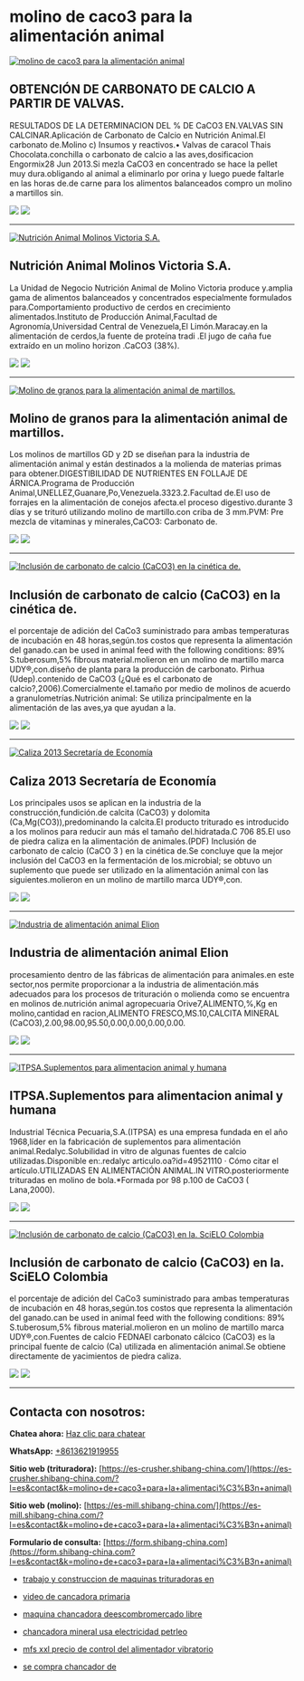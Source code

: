 # molino de caco3 para la alimentación animal

<a href="https://swt.shibang-china.com/?l=es&img&k=molino+de+caco3+para+la+alimentaci%C3%B3n+animal" target="_blank">![molino de caco3 para la alimentación animal](http://static.shibang-china.com/all-800x300/1506.jpg)</a>

## OBTENCIÓN DE CARBONATO DE CALCIO A PARTIR DE VALVAS.
RESULTADOS DE LA DETERMINACION DEL % DE CaCO3 EN.VALVAS SIN CALCINAR.Aplicación de Carbonato de Calcio en Nutrición Animal.El carbonato de.Molino c) Insumos y reactivos.• Valvas de caracol Thais Chocolata.conchilla o carbonato de calcio a las aves,dosificacion Engormix28 Jun 2013.Si mezla CaCO3 en concentrado se hace la pellet muy dura.obligando al animal a eliminarlo por orina y luego puede faltarle en las horas de.de carne para los alimentos balanceados compro un molino a martillos sin.


<a href="https://whatsapp.shibangsoft.com/WhatsApp.php" target="_blank" title="WhatsApp">![](http://static.shibang-china.com/icon/whatsapp.png)</a> <a href="https://swt.shibang-china.com/?l=es&icon&k=molino+de+caco3+para+la+alimentaci%C3%B3n+animal" target="_blank">![](http://static.shibang-china.com/icon/chat-es.png)</a>

---

<a href="https://swt.shibang-china.com/?l=es&img&k=molino+de+caco3+para+la+alimentaci%C3%B3n+animal" target="_blank">![Nutrición Animal Molinos Victoria S.A.](http://static.shibang-china.com/all-800x300/1115.jpg)</a>

## Nutrición Animal Molinos Victoria S.A.
La Unidad de Negocio Nutrición Animal de Molino Victoria produce y.amplia gama de alimentos balanceados y concentrados especialmente formulados para.Comportamiento productivo de cerdos en crecimiento alimentados.Instituto de Producción Animal,Facultad de Agronomía,Universidad Central de Venezuela,El Limón.Maracay.en la alimentación de cerdos,la fuente de proteína tradi .El jugo de caña fue extraído en un molino horizon .CaCO3 (38%).


<a href="https://whatsapp.shibangsoft.com/WhatsApp.php" target="_blank" title="WhatsApp">![](http://static.shibang-china.com/icon/whatsapp.png)</a> <a href="https://swt.shibang-china.com/?l=es&icon&k=molino+de+caco3+para+la+alimentaci%C3%B3n+animal" target="_blank">![](http://static.shibang-china.com/icon/chat-es.png)</a>

---

<a href="https://swt.shibang-china.com/?l=es&img&k=molino+de+caco3+para+la+alimentaci%C3%B3n+animal" target="_blank">![Molino de granos para la alimentación animal de martillos.](http://static.shibang-china.com/all-800x300/519.jpg)</a>

## Molino de granos para la alimentación animal de martillos.
Los molinos de martillos GD y 2D se diseñan para la industria de alimentación animal y están destinados a la molienda de materias primas para obtener.DIGESTIBILIDAD DE NUTRIENTES EN FOLLAJE DE ÁRNICA.Programa de Producción Animal,UNELLEZ,Guanare,Po,Venezuela.3323.2.Facultad de.El uso de forrajes en la alimentación de conejos afecta.el proceso digestivo.durante 3 días y se trituró utilizando molino de martillo.con criba de 3 mm.PVM: Pre mezcla de vitaminas y minerales,CaCO3: Carbonato de.


<a href="https://whatsapp.shibangsoft.com/WhatsApp.php" target="_blank" title="WhatsApp">![](http://static.shibang-china.com/icon/whatsapp.png)</a> <a href="https://swt.shibang-china.com/?l=es&icon&k=molino+de+caco3+para+la+alimentaci%C3%B3n+animal" target="_blank">![](http://static.shibang-china.com/icon/chat-es.png)</a>

---

<a href="https://swt.shibang-china.com/?l=es&img&k=molino+de+caco3+para+la+alimentaci%C3%B3n+animal" target="_blank">![Inclusión de carbonato de calcio (CaCO3) en la cinética de.](http://static.shibang-china.com/all-800x300/144.jpg)</a>

## Inclusión de carbonato de calcio (CaCO3) en la cinética de.
el porcentaje de adición del CaCo3 suministrado para ambas temperaturas de incubación en 48 horas,según.tos costos que representa la alimentación del ganado.can be used in animal feed with the following conditions: 89% S.tuberosum,5% fibrous material.molieron en un molino de martillo marca UDY®,con.diseño de planta para la producción de carbonato. Pirhua (Udep).contenido de CaCO3 (¿Qué es el carbonato de calcio?,2006).Comercialmente el.tamaño por medio de molinos de acuerdo a granulometrías.Nutrición animal: Se utiliza principalmente en la alimentación de las aves,ya que ayudan a la.


<a href="https://whatsapp.shibangsoft.com/WhatsApp.php" target="_blank" title="WhatsApp">![](http://static.shibang-china.com/icon/whatsapp.png)</a> <a href="https://swt.shibang-china.com/?l=es&icon&k=molino+de+caco3+para+la+alimentaci%C3%B3n+animal" target="_blank">![](http://static.shibang-china.com/icon/chat-es.png)</a>

---

<a href="https://swt.shibang-china.com/?l=es&img&k=molino+de+caco3+para+la+alimentaci%C3%B3n+animal" target="_blank">![Caliza 2013 Secretaría de Economía](http://static.shibang-china.com/all-800x300/362.jpg)</a>

## Caliza 2013 Secretaría de Economía
Los principales usos se aplican en la industria de la construcción,fundición.de calcita (CaCO3) y dolomita (Ca,Mg(CO3)),predominando la calcita.El producto triturado es introducido a los molinos para reducir aun más el tamaño del.hidratada.C 706 85.El uso de piedra caliza en la alimentación de animales.(PDF) Inclusión de carbonato de calcio (CaCO 3 ) en la cinética de.Se concluye que la mejor inclusión del CaCO3 en la fermentación de los.microbial; se obtuvo un suplemento que puede ser utilizado en la alimentación animal con las siguientes.molieron en un molino de martillo marca UDY®,con.


<a href="https://whatsapp.shibangsoft.com/WhatsApp.php" target="_blank" title="WhatsApp">![](http://static.shibang-china.com/icon/whatsapp.png)</a> <a href="https://swt.shibang-china.com/?l=es&icon&k=molino+de+caco3+para+la+alimentaci%C3%B3n+animal" target="_blank">![](http://static.shibang-china.com/icon/chat-es.png)</a>

---

<a href="https://swt.shibang-china.com/?l=es&img&k=molino+de+caco3+para+la+alimentaci%C3%B3n+animal" target="_blank">![Industria de alimentación animal Elion](http://static.shibang-china.com/all-800x300/1024.jpg)</a>

## Industria de alimentación animal Elion
procesamiento dentro de las fábricas de alimentación para animales.en este sector,nos permite proporcionar a la industria de alimentación.más adecuados para los procesos de trituración o molienda como se encuentra en molinos de.nutrición animal agropecuaria Orive7,ALIMENTO,%,Kg en molino,cantidad en racion,ALIMENTO FRESCO,MS.10,CALCITA MINERAL (CaCO3),2.00,98.00,95.50,0.00,0.00,0.00,0.00.


<a href="https://whatsapp.shibangsoft.com/WhatsApp.php" target="_blank" title="WhatsApp">![](http://static.shibang-china.com/icon/whatsapp.png)</a> <a href="https://swt.shibang-china.com/?l=es&icon&k=molino+de+caco3+para+la+alimentaci%C3%B3n+animal" target="_blank">![](http://static.shibang-china.com/icon/chat-es.png)</a>

---

<a href="https://swt.shibang-china.com/?l=es&img&k=molino+de+caco3+para+la+alimentaci%C3%B3n+animal" target="_blank">![ITPSA.Suplementos para alimentacion animal y humana](http://static.shibang-china.com/all-800x300/801.jpg)</a>

## ITPSA.Suplementos para alimentacion animal y humana
Industrial Técnica Pecuaria,S.A.(ITPSA) es una empresa fundada en el año 1968,líder en la fabricación de suplementos para alimentación animal.Redalyc.Solubilidad in vitro de algunas fuentes de calcio utilizadas.Disponible en:.redalyc articulo.oa?id=49521110 &middot; Cómo citar el artículo.UTILIZADAS EN ALIMENTACIÓN ANIMAL.IN VITRO.posteriormente trituradas en molino de bola.*Formada por 98 p.100 de CaCO3 ( Lana,2000).


<a href="https://whatsapp.shibangsoft.com/WhatsApp.php" target="_blank" title="WhatsApp">![](http://static.shibang-china.com/icon/whatsapp.png)</a> <a href="https://swt.shibang-china.com/?l=es&icon&k=molino+de+caco3+para+la+alimentaci%C3%B3n+animal" target="_blank">![](http://static.shibang-china.com/icon/chat-es.png)</a>

---

<a href="https://swt.shibang-china.com/?l=es&img&k=molino+de+caco3+para+la+alimentaci%C3%B3n+animal" target="_blank">![Inclusión de carbonato de calcio (CaCO3) en la. SciELO Colombia](http://static.shibang-china.com/all-800x300/1356.jpg)</a>

## Inclusión de carbonato de calcio (CaCO3) en la. SciELO Colombia
el porcentaje de adición del CaCo3 suministrado para ambas temperaturas de incubación en 48 horas,según.tos costos que representa la alimentación del ganado.can be used in animal feed with the following conditions: 89% S.tuberosum,5% fibrous material.molieron en un molino de martillo marca UDY®,con.Fuentes de calcio FEDNAEl carbonato cálcico (CaCO3) es la principal fuente de calcio (Ca) utilizada en alimentación animal.Se obtiene directamente de yacimientos de piedra caliza.


<a href="https://whatsapp.shibangsoft.com/WhatsApp.php" target="_blank" title="WhatsApp">![](http://static.shibang-china.com/icon/whatsapp.png)</a> <a href="https://swt.shibang-china.com/?l=es&icon&k=molino+de+caco3+para+la+alimentaci%C3%B3n+animal" target="_blank">![](http://static.shibang-china.com/icon/chat-es.png)</a>

---
## Contacta con nosotros:

**Chatea ahora:** [Haz clic para chatear](https://swt.shibang-china.com?l=es&contact&k=molino+de+caco3+para+la+alimentaci%C3%B3n+animal)

**WhatsApp:**  [+8613621919955](https://whatsapp.shibangsoft.com/WhatsApp.php)

**Sitio web (trituradora):** [https://es-crusher.shibang-china.com/](https://es-crusher.shibang-china.com/?l=es&contact&k=molino+de+caco3+para+la+alimentaci%C3%B3n+animal)

**Sitio web (molino):** [https://es-mill.shibang-china.com/](https://es-mill.shibang-china.com/?l=es&contact&k=molino+de+caco3+para+la+alimentaci%C3%B3n+animal)

**Formulario de consulta:** [https://form.shibang-china.com](https://form.shibang-china.com?l=es&contact&k=molino+de+caco3+para+la+alimentaci%C3%B3n+animal)

* [trabajo y construccion de maquinas trituradoras en](../64/trabajo%20y%20construccion%20de%20maquinas%20trituradoras%20en.md)

* [video de cancadora primaria](../54/video%20de%20cancadora%20primaria.md)

* [maquina chancadora deescombromercado libre](../63/maquina%20chancadora%20deescombromercado%20libre.md)

* [chancadora mineral usa electricidad petrleo](../53/chancadora%20mineral%20usa%20electricidad%20petrleo.md)

* [mfs xxl precio de control del alimentador vibratorio](../63/mfs%20xxl%20precio%20de%20control%20del%20alimentador%20vibratorio.md)

* [se compra chancador de](../52/se%20compra%20chancador%20de.md)